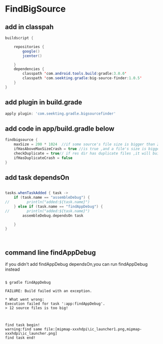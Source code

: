 # FindBigSource


## add in classpah
```java
buildscript {

    repositories {
        google()
        jcenter()

    }
    dependencies {
        classpath 'com.android.tools.build:gradle:3.0.0'
        classpath 'com.seekting.gradle:big-source-finder:1.0.5'
    }
}

```
## add plugin in build.grade
```gradle
apply plugin: 'com.seekting.gradle.bigsourcefinder'

```
## add code in app/build.gradle below
```gradle
findbigsource {
    maxSize = 200 * 1024  //if some source's file size is bigger than 200*1024,it will build fail if ifHasAboveMaxSizeCrash=true
    ifHasAboveMaxSizeCrash = true //is true ,and a file's size is bigger than maxSize,it will build fail
    checkDuplicate = true// if res dir has duplicate files ,it will build fail(only if ifHasDuplicateCrash=true)
    ifHasDuplicateCrash = false
}

```

## add task dependsOn
```gradle

tasks.whenTaskAdded { task ->
    if (task.name == "assembleDebug") {
//        println("added:${task.name}")
    } else if (task.name == "findAppDebug") {
//        println("added:${task.name}")
        assembleDebug.dependsOn task

    }
}




```
## command line findAppDebug

if you didn't add findAppDebug dependsOn,you can run findAppDebug instead
```Terminal

$ gradle findAppDebug
```
```Terminal
FAILURE: Build failed with an exception.

* What went wrong:
Execution failed for task ':app:findAppDebug'.
> 12 source files is too big!



```

```Terminal
find task begin!
warning:find same file:[mipmap-xxxhdpi\ic_launcher1.png,mipmap-xxxhdpi\ic_launcher.png]
find task end!

```
